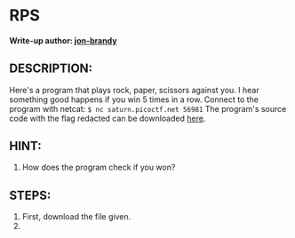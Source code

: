 # RPS
#### Write-up author: [jon-brandy](https://github.com/jon-brandy)
## DESCRIPTION:
Here's a program that plays rock, paper, scissors against you. I hear something good happens if you win 5 times in a row. 
Connect to the program with netcat: `$ nc saturn.picoctf.net 56981`
The program's source code with the flag redacted can be downloaded [here](https://github.com/jon-brandy/CTF-WRITE-UP/blob/497d6314d758e3272dd8884d155e91921227af37/Asset/RPS/game-redacted.c).
## HINT:
1. How does the program check if you won?
## STEPS:
1. First, download the file given.
2. 

